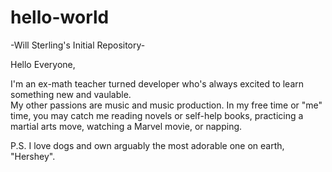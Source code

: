 # hello-world
-Will Sterling's Initial Repository-

Hello Everyone,

I'm an ex-math teacher turned developer who's always excited to learn something new and vaulable.  
My other passions are music and music production.
In my free time or "me" time, you may catch me reading novels or self-help books, practicing a martial arts move, watching a Marvel movie, or napping.

P.S. I love dogs and own arguably the most adorable one on earth, "Hershey".
